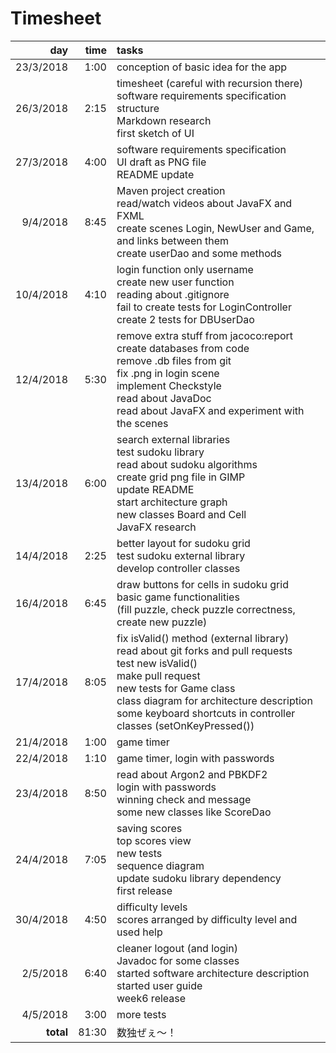 ﻿# Timesheet
day | time | tasks
---:|---:|:---
23/3/2018 | 1:00 | conception of basic idea for the app
26/3/2018 | 2:15 | <span>timesheet (careful with recursion there)<br>software requirements specification structure<br>Markdown research<br>first sketch of UI</span>
27/3/2018 | 4:00 | <span>software requirements specification<br>UI draft as PNG file<br>README update</span>
9/4/2018 | 8:45 | <span>Maven project creation<br>read/watch videos about JavaFX and FXML<br>create scenes Login, NewUser and Game, and links between them<br>create userDao and some methods</span>
10/4/2018 | 4:10 | <span>login function only username<br>create new user function<br>reading about .gitignore<br>fail to create tests for LoginController<br>create 2 tests for DBUserDao</span>
12/4/2018 | 5:30 | <span>remove extra stuff from jacoco:report<br>create databases from code<br>remove .db files from git<br>fix .png in login scene<br>implement Checkstyle<br>read about JavaDoc<br>read about JavaFX and experiment with the scenes</span>
13/4/2018 | 6:00 | <span>search external libraries<br>test sudoku library<br>read about sudoku algorithms<br>create grid png file in GIMP<br>update README<br>start architecture graph<br>new classes Board and Cell<br>JavaFX research</span>
14/4/2018 | 2:25 | <span>better layout for sudoku grid<br>test sudoku external library<br>develop controller classes</span>
16/4/2018 | 6:45 | <span>draw buttons for cells in sudoku grid<br>basic game functionalities<br>(fill puzzle, check puzzle correctness, create new puzzle)</span>
17/4/2018 | 8:05 | <span>fix isValid() method (external library)<br>read about git forks and pull requests<br>test new isValid()<br>make pull request<br>new tests for Game class<br>class diagram for architecture description<br>some keyboard shortcuts in controller classes (setOnKeyPressed())</span>
21/4/2018 | 1:00 | game timer
22/4/2018 | 1:10 | game timer, login with passwords
23/4/2018 | 8:50 | <span>read about Argon2 and PBKDF2<br>login with passwords<br>winning check and message<br>some new classes like ScoreDao</span>
24/4/2018 | 7:05 | <span>saving scores<br>top scores view<br>new tests<br>sequence diagram<br>update sudoku library dependency<br>first release</span>
30/4/2018 | 4:50 | <span>difficulty levels<br>scores arranged by difficulty level and used help</span>
2/5/2018 | 6:40 | <span>cleaner logout (and login)<br>Javadoc for some classes<br>started software architecture description<br>started user guide<br>week6 release</span>
4/5/2018 | 3:00 | more tests
**total** | 81:30 |数独ぜぇ～！
